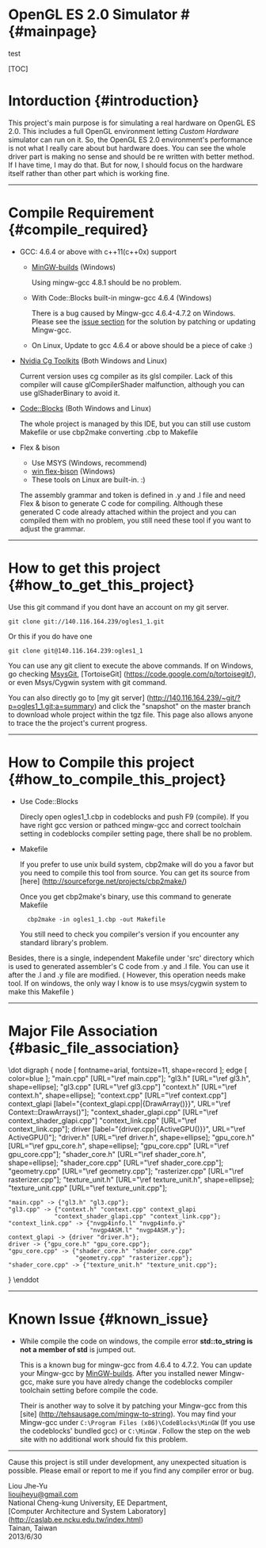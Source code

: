 # OpenGL ES 2.0 Simulator # {#mainpage}

test

[TOC]

Intorduction {#introduction}
============
This project's main purpose is for simulating a real hardware on OpenGL ES 2.0.
This includes a full OpenGL environment letting *Custom Hardware* simulator can 
run on it. So, the OpenGL ES 2.0 environment's performance is not what I really
care about but hardware does. You can see the whole driver part is making no
sense and should be re written with better method. If I have time, I may do
that. But for now, I should focus on the hardware itself rather than other part
which is working fine.

* * *

Compile Requirement {#compile_required}
===================
- GCC: 4.6.4 or above with c++11(c++0x) support
  + [MinGW-builds](http://sourceforge.net/projects/mingwbuilds/) (Windows)
	
	Using mingw-gcc 4.8.1 should be no problem.
	
  + With Code::Blocks built-in mingw-gcc 4.6.4 (Windows)
  
    There is a bug caused by Mingw-gcc 4.6.4-4.7.2 on Windows. Please see the
    [issue section](#known_issue) for the solution by patching or updating 
    Mingw-gcc.
	
  + On Linux, Update to gcc 4.6.4 or above should be a piece of cake :)
  
  
- [Nvidia Cg Toolkits](https://developer.nvidia.com/cg-toolkit-download)
  (Both Windows and Linux)
  
  Current version uses cg compiler as its glsl compiler. Lack of this compiler
  will cause glCompilerShader malfunction, although you can use glShaderBinary
  to avoid it.
	
	
- [Code::Blocks](http://www.codeblocks.org/downloads) (Both Windows and 
  Linux)
	
  The whole project is managed by this IDE, but you can still use custom 
  Makefile or use cbp2make converting .cbp to Makefile
  
  
- Flex & bison
  + Use MSYS (Windows, recommend)
  + [win flex-bison](http://sourceforge.net/projects/winflexbison/) (Windows)
  + These tools on Linux are built-in. :)

  The assembly grammar and token is defined in .y and .l file and need Flex & 
  bison to generate C code for compiling. Although these generated C code
  already attached within the project and you can compiled them with no problem,
  you still need these tool if you want to adjust the grammar.

* * *
  
How to get this project {#how_to_get_this_project}
=======================

Use this git command if you dont have an account on my git server.

	git clone git://140.116.164.239/ogles1_1.git
	
Or this if you do have one
	
	git clone git@140.116.164.239:ogles1_1
	
You can use any git client to execute the above commands. If on Windows, go
checking [MsysGit](http://msysgit.github.io/), [TortoiseGit]
(https://code.google.com/p/tortoisegit/), or even Msys/Cygwin system with git
command.

You can also directly go to [my git server]
(http://140.116.164.239/~git/?p=ogles1_1.git;a=summary) 
and click the "snapshot" on the master branch to download whole project within
the tgz file. This page also allows anyone to trace the the project's current
progress.

* * *

How to Compile this project {#how_to_compile_this_project}
===========================

- Use Code::Blocks
  
  Direcly open ogles1_1.cbp in codeblocks and push F9 (compile). If you have
  right gcc version or pathced mingw-gcc and correct toolchain setting in 
  codeblocks compiler setting page, there shall be no problem. 

- Makefile

  If you prefer to use unix build system, cbp2make will do you a favor but you
  need to compile this tool from source. You can get its source from [here]
  (http://sourceforge.net/projects/cbp2make/)
	
  Once you get cbp2make's binary, use this command to generate Makefile
  
		cbp2make -in ogles1_1.cbp -out Makefile

  You still need to check you compiler's version if you encounter any standard
  library's problem.

Besides, there is a single, independent Makefile under 'src' directory which is
used to generated assembler's C code from .y and .l file. You can use it after
the .l and .y file are modified. ( However, this operation needs make tool.
If on windows, the only way I know is to use msys/cygwin system to make this
Makefile )

* * *

Major File Association {#basic_file_association}
======================
\dot
digraph {
	node [ fontname=arial, fontsize=11, shape=record ];
	edge [ color=blue ];
	"main.cpp" [URL="\ref main.cpp"];
	"gl3.h" [URL="\ref gl3.h", 
			 shape=ellipse];
	"gl3.cpp" [URL="\ref gl3.cpp"]
	"context.h" [URL="\ref context.h",
				 shape=ellipse];
	"context.cpp" [URL="\ref context.cpp"]
	context_glapi [label="{context_glapi.cpp|{DrawArray()}}", 
				   URL="\ref Context::DrawArrays()"];
	"context_shader_glapi.cpp" [URL="\ref context_shader_glapi.cpp"]
	"context_link.cpp" [URL="\ref context_link.cpp"];
	driver [label="{driver.cpp|{ActiveGPU()}}", 
			URL="\ref ActiveGPU()"];
	"driver.h" [URL="\ref driver.h",
				shape=ellipse];
	"gpu_core.h" [URL="\ref gpu_core.h",
				  shape=ellipse];
	"gpu_core.cpp" [URL="\ref gpu_core.cpp"];
	"shader_core.h" [URL="\ref shader_core.h",
					 shape=ellipse];
	"shader_core.cpp" [URL="\ref shader_core.cpp"];
	"geometry.cpp" [URL="\ref geometry.cpp"];
	"rasterizer.cpp" [URL="\ref rasterizer.cpp"];
	"texture_unit.h" [URL="\ref texture_unit.h",
					  shape=ellipse];
	"texture_unit.cpp" [URL="\ref texture_unit.cpp"];
	
	"main.cpp" -> {"gl3.h" "gl3.cpp"};
	"gl3.cpp" -> {"context.h" "context.cpp" context_glapi
				 "context_shader_glapi.cpp" "context_link.cpp"};
	"context_link.cpp" -> {"nvgp4info.l" "nvgp4info.y" 
						   "nvgp4ASM.l" "nvgp4ASM.y"};
	context_glapi -> {driver "driver.h"};
	driver -> {"gpu_core.h" "gpu_core.cpp"};
	"gpu_core.cpp" -> {"shader_core.h" "shader_core.cpp" 
					   "geometry.cpp" "rasterizer.cpp"};
	"shader_core.cpp" -> {"texture_unit.h" "texture_unit.cpp"};
					
}
\enddot

* * *

Known Issue {#known_issue}
===========

- While compile the code on windows, the compile error **std::to_string is not
  a member of std** is jumped out.
	
  This is a known bug for mingw-gcc from 4.6.4 to 4.7.2. You can update your 
  Mingw-gcc by [MinGW-builds](http://sourceforge.net/projects/mingwbuilds/files/).
  After you installed newer Mingw-gcc, make sure you have alredy change the
  codeblocks compiler toolchain setting before compile the code.
  
  Their is another way to solve it by patching your Mingw-gcc from this [site]
  (http://tehsausage.com/mingw-to-string). You may find your Mingw-gcc under
  `C:\Program Files (x86)\CodeBlocks\MinGW` (If you use the codeblocks' bundled 
  gcc) or `C:\MinGW` . Follow the step on the web site with no additional work 
  should fix this problem.

* * *

Cause this project is still under development, any unexpected situation is 
possible. Please email or report to me if you find any compiler error or bug.

	
Liou Jhe-Yu <br>
lioujheyu@gmail.com <br>
National Cheng-kung University, EE Department, <br>
[Computer Architecture and System Laboratory]
(http://caslab.ee.ncku.edu.tw/index.html) <br>
Tainan, Taiwan <br>
2013/6/30
